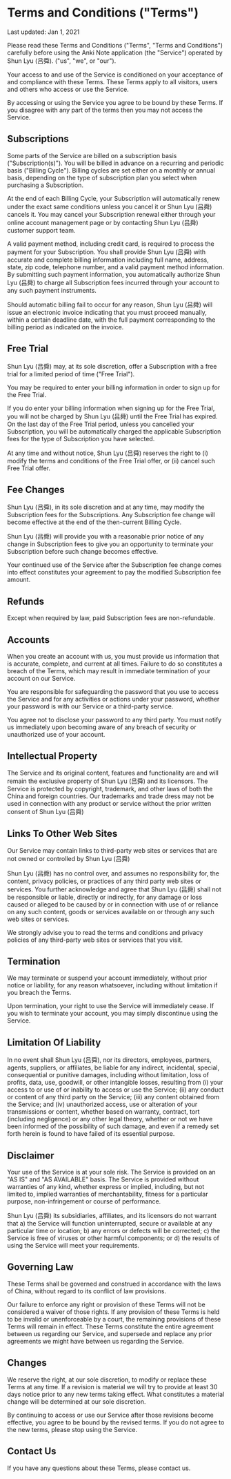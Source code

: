 # Terms and Conditions ("Terms")

Last updated: Jan 1, 2021

Please read these Terms and Conditions ("Terms", "Terms and Conditions") carefully before using the Anki Note application (the "Service") operated by Shun Lyu (吕舜). ("us", "we", or "our").

Your access to and use of the Service is conditioned on your acceptance of and compliance with these Terms. These Terms apply to all visitors, users and others who access or use the Service.

By accessing or using the Service you agree to be bound by these Terms. If you disagree with any part of the terms then you may not access the Service.

## Subscriptions

Some parts of the Service are billed on a subscription basis ("Subscription(s)"). You will be billed in advance on a recurring and periodic basis ("Billing Cycle"). Billing cycles are set either on a monthly or annual basis, depending on the type of subscription plan you select when purchasing a Subscription.

At the end of each Billing Cycle, your Subscription will automatically renew under the exact same conditions unless you cancel it or Shun Lyu (吕舜) cancels it. You may cancel your Subscription renewal either through your online account management page or by contacting Shun Lyu (吕舜) customer support team.

A valid payment method, including credit card, is required to process the payment for your Subscription. You shall provide Shun Lyu (吕舜) with accurate and complete billing information including full name, address, state, zip code, telephone number, and a valid payment method information. By submitting such payment information, you automatically authorize Shun Lyu (吕舜) to charge all Subscription fees incurred through your account to any such payment instruments.

Should automatic billing fail to occur for any reason, Shun Lyu (吕舜) will issue an electronic invoice indicating that you must proceed manually, within a certain deadline date, with the full payment corresponding to the billing period as indicated on the invoice.

## Free Trial

Shun Lyu (吕舜) may, at its sole discretion, offer a Subscription with a free trial for a limited period of time ("Free Trial").

You may be required to enter your billing information in order to sign up for the Free Trial.

If you do enter your billing information when signing up for the Free Trial, you will not be charged by Shun Lyu (吕舜) until the Free Trial has expired. On the last day of the Free Trial period, unless you cancelled your Subscription, you will be automatically charged the applicable Subscription fees for the type of Subscription you have selected.

At any time and without notice, Shun Lyu (吕舜) reserves the right to (i) modify the terms and conditions of the Free Trial offer, or (ii) cancel such Free Trial offer.

## Fee Changes

Shun Lyu (吕舜), in its sole discretion and at any time, may modify the Subscription fees for the Subscriptions. Any Subscription fee change will become effective at the end of the then-current Billing Cycle.

Shun Lyu (吕舜) will provide you with a reasonable prior notice of any change in Subscription fees to give you an opportunity to terminate your Subscription before such change becomes effective.

Your continued use of the Service after the Subscription fee change comes into effect constitutes your agreement to pay the modified Subscription fee amount.

## Refunds

Except when required by law, paid Subscription fees are non-refundable.

## Accounts

When you create an account with us, you must provide us information that is accurate, complete, and current at all times. Failure to do so constitutes a breach of the Terms, which may result in immediate termination of your account on our Service.

You are responsible for safeguarding the password that you use to access the Service and for any activities or actions under your password, whether your password is with our Service or a third-party service.

You agree not to disclose your password to any third party. You must notify us immediately upon becoming aware of any breach of security or unauthorized use of your account.

## Intellectual Property

The Service and its original content, features and functionality are and will remain the exclusive property of Shun Lyu (吕舜) and its licensors. The Service is protected by copyright, trademark, and other laws of both the China and foreign countries. Our trademarks and trade dress may not be used in connection with any product or service without the prior written consent of Shun Lyu (吕舜)

## Links To Other Web Sites

Our Service may contain links to third-party web sites or services that are not owned or controlled by Shun Lyu (吕舜)

Shun Lyu (吕舜) has no control over, and assumes no responsibility for, the content, privacy policies, or practices of any third party web sites or services. You further acknowledge and agree that Shun Lyu (吕舜) shall not be responsible or liable, directly or indirectly, for any damage or loss caused or alleged to be caused by or in connection with use of or reliance on any such content, goods or services available on or through any such web sites or services.

We strongly advise you to read the terms and conditions and privacy policies of any third-party web sites or services that you visit.

## Termination

We may terminate or suspend your account immediately, without prior notice or liability, for any reason whatsoever, including without limitation if you breach the Terms.

Upon termination, your right to use the Service will immediately cease. If you wish to terminate your account, you may simply discontinue using the Service.

## Limitation Of Liability

In no event shall Shun Lyu (吕舜), nor its directors, employees, partners, agents, suppliers, or affiliates, be liable for any indirect, incidental, special, consequential or punitive damages, including without limitation, loss of profits, data, use, goodwill, or other intangible losses, resulting from (i) your access to or use of or inability to access or use the Service; (ii) any conduct or content of any third party on the Service; (iii) any content obtained from the Service; and (iv) unauthorized access, use or alteration of your transmissions or content, whether based on warranty, contract, tort (including negligence) or any other legal theory, whether or not we have been informed of the possibility of such damage, and even if a remedy set forth herein is found to have failed of its essential purpose.

## Disclaimer

Your use of the Service is at your sole risk. The Service is provided on an "AS IS" and "AS AVAILABLE" basis. The Service is provided without warranties of any kind, whether express or implied, including, but not limited to, implied warranties of merchantability, fitness for a particular purpose, non-infringement or course of performance.

Shun Lyu (吕舜) its subsidiaries, affiliates, and its licensors do not warrant that a) the Service will function uninterrupted, secure or available at any particular time or location; b) any errors or defects will be corrected; c) the Service is free of viruses or other harmful components; or d) the results of using the Service will meet your requirements.

## Governing Law

These Terms shall be governed and construed in accordance with the laws of China, without regard to its conflict of law provisions.

Our failure to enforce any right or provision of these Terms will not be considered a waiver of those rights. If any provision of these Terms is held to be invalid or unenforceable by a court, the remaining provisions of these Terms will remain in effect. These Terms constitute the entire agreement between us regarding our Service, and supersede and replace any prior agreements we might have between us regarding the Service.

## Changes

We reserve the right, at our sole discretion, to modify or replace these Terms at any time. If a revision is material we will try to provide at least 30 days notice prior to any new terms taking effect. What constitutes a material change will be determined at our sole discretion.

By continuing to access or use our Service after those revisions become effective, you agree to be bound by the revised terms. If you do not agree to the new terms, please stop using the Service.

## Contact Us

If you have any questions about these Terms, please contact us.